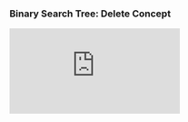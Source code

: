 
### Binary Search Tree: Delete Concept
<iframe src="https://www.youtube.com/embed/-zS1_GLHDJo" frameborder="0" allow="autoplay; encrypted-media" allowfullscreen></iframe>

